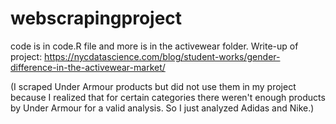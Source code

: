 # webscrapingproject
code is in code.R file and more is in the activewear folder.
Write-up of project: https://nycdatascience.com/blog/student-works/gender-difference-in-the-activewear-market/

(I scraped Under Armour products but did not use them in my project because I realized that for certain categories there weren't
enough products by Under Armour for a valid analysis. So I just analyzed Adidas and Nike.)
